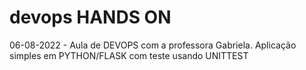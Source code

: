 # devops HANDS ON
06-08-2022 - Aula de DEVOPS com a professora Gabriela.
Aplicação simples em PYTHON/FLASK
com teste usando UNITTEST
